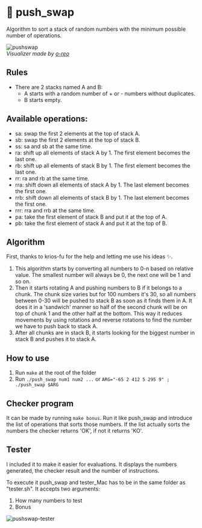# 🔀 push_swap
Algorithm to sort a stack of random numbers with the minimum possible number of operations.

![pushswap](https://user-images.githubusercontent.com/74905890/129445832-2c861a61-8135-4ac0-a660-8c4861ce0880.gif)  
*Visualizer made by [o-reo](https://github.com/o-reo/push_swap_visualizer)*

## Rules
- There are 2 stacks named A and B:
  - A starts with a random number of + or - numbers without duplicates.
  - B starts empty.

## Available operations:
  - sa: swap the first 2 elements at the top of stack A.
  - sb: swap the first 2 elements at the top of stack B.
  - ss: sa and sb at the same time.
  - ra: shift up all elements of stack A by 1. The first element becomes the last one.
  - rb: shift up all elements of stack B by 1. The first element becomes the last one.
  - rr: ra and rb at the same time.
  - rra: shift down all elements of stack A by 1. The last element becomes the first one.
  - rrb: shift down all elements of stack B by 1. The last element becomes the first one.
  - rrr: rra and rrb at the same time.
  - pa: take the first element of stack B and put it at the top of A.
  - pb: take the first element of stack A and put it at the top of B.

## Algorithm
First, thanks to krios-fu for the help and letting me use his ideas ✨.

1. This algorithm starts by converting all numbers to 0-n based on relative value. The smallest number will always be 0, the next one will be 1 and so on.
2. Then it starts rotating A and pushing numbers to B if it belongs to a chunk. The chunk size varies but for 100 numbers it's 30, so all numbers between 0-30 will be pushed to stack B as soon as it finds them in A. It does it in a 'sandwich' manner so half of the second chunk will be on top of chunk 1 and the other half at the bottom. This way it reduces movements by using rotations and reverse rotations to find the number we have to push back to stack A.
3. After all chunks are in stack B, it starts looking for the biggest number in stack B and pushes it to stack A.

## How to use
1. Run `make` at the root of the folder
2. Run `./push_swap num1 num2 ...` or `ARG="-65 2 412 5 295 9" ; ./push_swap $ARG`

## Checker program
It can be made by running `make bonus`. Run it like push_swap and introduce the list of operations that sorts those numbers. If the list actually sorts the numbers the checker returns 'OK', if not it returns 'KO'.

## Tester
I included it to make it easier for evaluations. It displays the numbers generated, the checker result and the number of instructions.

To execute it push_swap and tester_Mac has to be in the same folder as "tester.sh". It accepts two arguments:
1. How many numbers to test
2. Bonus

![pushswap-tester](https://user-images.githubusercontent.com/74905890/129448066-89b7c037-187d-4acb-a153-725535ef95e8.jpg)
